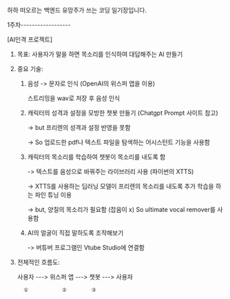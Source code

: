하하 떠오르는 백엔드 유망주가 쓰는 코딩 일기장입니다. 

1주차------------------

[AI인격 프로젝트]

1. 목표: 사용자가 말을 하면 목소리를 인식하여 대답해주는 AI 만들기

2. 중요 기술:
  
   1) 음성 -> 문자로 인식 (OpenAI의 위스퍼 앱을 이용)
      
      스트리밍을 wav로 저장 후 음성 인식
      
   3) 캐릭터의 성격과 설정을 모방한 챗봇 만들기 (Chatgpt Prompt 사이트 참고)
     
      -> but 프리렌의 성격과 설정 반영을 못함

      -> So 업로드한 pdf나 텍스트 파일을 탐색하는 어시스턴트 기능을 사용함
      
   4) 캐릭터의 목소리를 학습하여 챗봇이 목소리를 내도록 함
     
      -> 텍스트를 음성으로 바꿔주는 라이브러리 사용 (파이썬의 XTTS)

      -> XTTS를 사용하는 딥러닝 모델이 프리렌의 목소리를 내도록 추가 학습을 하는 파인 튜닝 이용

      -> but, 양질의 목소리가 필요함 (잡음이 x) So ultimate vocal remover를 사용함

   5) AI의 얼굴이 직접 말하도록 조작해보기
     
      -> 버튜버 프로그램인 Vtube Studio에 연결함

3. 전체적인 흐름도:

   사용자 ---> 위스퍼 앱 ---> 챗봇 ---> 사용자
   
         ①           ②        ③
